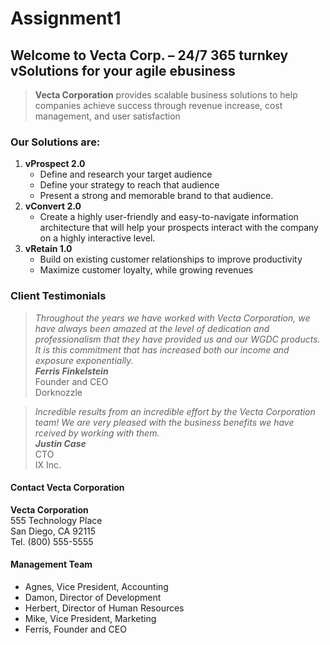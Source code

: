 # Assignment1
## Welcome to Vecta Corp. – 24/7 365 turnkey vSolutions for your agile ebusiness
>**Vecta Corporation** provides scalable business solutions to help companies achieve success through revenue increase, cost management, and user satisfaction

### Our Solutions are:
1. **vProspect 2.0**
   * Define and research your target audience
   * Define your strategy to reach that audience
   * Present a strong and memorable brand to that audience.
2. **vConvert 2.0**
   * Create a highly user-friendly and easy-to-navigate information architecture that will help your prospects interact with the company on a highly interactive level.
3. **vRetain 1.0**
   * Build on existing customer relationships to improve productivity
   * Maximize customer loyalty, while growing revenues

### Client Testimonials
>_Throughout the years we have worked with Vecta Corporation, we have always been amazed at the level of dedication and professionalism that they have provided us and our WGDC products. It is this commitment that has increased both our income and exposure exponentially._
    <br>_**Ferris Finkelstein**_
    <br>   Founder and CEO
    <br>   Dorknozzle

>_Incredible results from an incredible effort by the Vecta Corporation team! We are very pleased with the business benefits we have rceived by working with them._
    <br>_**Justin Case**_
    <br>   CTO
    <br>   IX Inc.

#### Contact Vecta Corporation
**Vecta Corporation**<br>
  555 Technology Place  
  San Diego, CA 92115  
  Tel. (800) 555-5555  

#### Management Team
* Agnes, Vice President, Accounting
* Damon, Director of Development
* Herbert, Director of Human Resources
* Mike, Vice President, Marketing
* Ferris, Founder and CEO